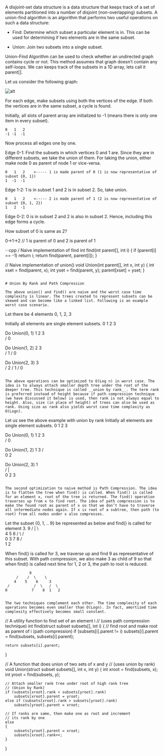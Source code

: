 A disjoint-set data structure is a data structure that keeps track of a set of elements partitioned into a number of disjoint (non-overlapping) subsets. A union-find algorithm is an algorithm that performs two useful operations on such a data structure:

* Find: Determine which subset a particular element is in. This can be used for determining if two elements are in the same subset.

* Union: Join two subsets into a single subset.

Union-Find Algorithm can be used to check whether an undirected graph contains cycle or not. This method assumes that graph doesn’t contain any self-loops. We can keeps track of the subsets in a 1D array, lets call it parent[].

Let us consider the following graph:

![alt](http://www.geeksforgeeks.org/wp-content/uploads/Cycle-in-graph.png)

For each edge, make subsets using both the vertices of the edge. If both the vertices are in the same subset, a cycle is found.

Initially, all slots of parent array are initialized to -1 (means there is only one item in every subset).

```
0   1   2
-1 -1  -1 
```

Now process all edges one by one.

Edge 0-1: Find the subsets in which vertices 0 and 1 are. Since they are in different subsets, we take the union of them. For taking the union, either make node 0 as parent of node 1 or vice-versa.

```
0   1   2    <----- 1 is made parent of 0 (1 is now representative of subset {0, 1})
1  -1  -1
```

Edge 1-2: 1 is in subset 1 and 2 is in subset 2. So, take union.

```
0   1   2    <----- 2 is made parent of 1 (2 is now representative of subset {0, 1, 2})
1   2  -1
```

Edge 0-2: 0 is in subset 2 and 2 is also in subset 2. Hence, including this edge forms a cycle.

How subset of 0 is same as 2?

0->1->2 // 1 is parent of 0 and 2 is parent of 1

···cpp
/ Naive implementation of find
int find(int parent[], int i)
{
    if (parent[i] == -1)
        return i;
    return find(parent, parent[i]);
}
  
// Naive implementation of union()
void Union(int parent[], int x, int y)
{
    int xset = find(parent, x);
    int yset = find(parent, y);
    parent[xset] = yset;
}
```

# Union By Rank and Path Compression

The above union() and find() are naive and the worst case time complexity is linear. The trees created to represent subsets can be skewed and can become like a linked list. Following is an example worst case scenario.

```
Let there be 4 elements 0, 1, 2, 3

Initially all elements are single element subsets.
0 1 2 3 

Do Union(0, 1)
   1   2   3  
  /
 0

Do Union(1, 2)
     2   3   
    /
   1
 /
0

Do Union(2, 3)
         3    
        /
      2
     /
   1
 /
0
```

The above operations can be optimized to O(Log n) in worst case. The idea is to always attach smaller depth tree under the root of the deeper tree. This technique is called __union by rank__. The term rank is preferred instead of height because if path compression technique (we have discussed it below) is used, then rank is not always equal to height. Also, size (in place of height) of trees can also be used as rank. Using size as rank also yields worst case time complexity as O(Logn).

```
Let us see the above example with union by rank
Initially all elements are single element subsets.
0 1 2 3 

Do Union(0, 1)
   1   2   3  
  /
 0

Do Union(1, 2)
   1    3
 /  \
0    2

Do Union(2, 3)
    1    
 /  |  \
0   2   3
```

The second optimization to naive method is Path Compression. The idea is to flatten the tree when find() is called. When find() is called for an element x, root of the tree is returned. The find() operation traverses up from x to find root. The idea of path compression is to make the found root as parent of x so that we don’t have to traverse all intermediate nodes again. If x is root of a subtree, then path (to root) from all nodes under x also compresses.

```
Let the subset {0, 1, .. 9} be represented as below and find() is called
for element 3.
              9
         /    |    \  
        4     5      6
     /     \        /  \
    0        3     7    8
            /  \
           1    2  

When find() is called for 3, we traverse up and find 9 as representative
of this subset. With path compression, we also make 3 as child of 9 so 
that when find() is called next time for 1, 2 or 3, the path to root is 
reduced.

               9
         /    /  \    \
        4    5    6     3 
     /           /  \   /  \
    0           7    8  1   2       
```

The two techniques complement each other. The time complexity of each operations becomes even smaller than O(Logn). In fact, amortized time complexity effectively becomes small constant.

```
// A utility function to find set of an element i
// (uses path compression technique)
int find(struct subset subsets[], int i)
{
    // find root and make root as parent of i (path compression)
    if (subsets[i].parent != i)
        subsets[i].parent = find(subsets, subsets[i].parent);
 
    return subsets[i].parent;
}
 
// A function that does union of two sets of x and y
// (uses union by rank)
void Union(struct subset subsets[], int x, int y)
{
    int xroot = find(subsets, x);
    int yroot = find(subsets, y);
 
    // Attach smaller rank tree under root of high rank tree
    // (Union by Rank)
    if (subsets[xroot].rank < subsets[yroot].rank)
        subsets[xroot].parent = yroot;
    else if (subsets[xroot].rank > subsets[yroot].rank)
        subsets[yroot].parent = xroot;
 
    // If ranks are same, then make one as root and increment
    // its rank by one
    else
    {
        subsets[yroot].parent = xroot;
        subsets[xroot].rank++;
    }
}
```
